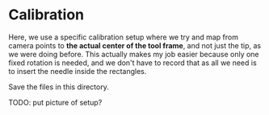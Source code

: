 # Calibration

Here, we use a specific calibration setup where we try and map from camera
points to  **the actual center of the tool frame**, and not just the tip, as we
were doing before. This actually makes my job easier because only one fixed
rotation is needed, and we don't have to record that as all we need is to insert
the needle inside the rectangles.

Save the files in this directory.

TODO: put picture of setup?
